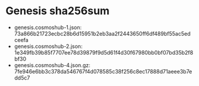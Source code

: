 
# Genesis sha256sum

- genesis.cosmoshub-1.json: 73a866b21723ecbc28b6d15951b2eb3aa2f2443650ff6df489bf55ac5edceefa
- genesis.cosmoshub-2.json: 1e349fb39b85f7707ee78d39879f9d5d61f4d30f67980bb0bf07bd35b2f8bf30
- genesis.cosmoshub-4.json.gz: 7fe946e6bb3c378da546767f4d078585c38f256c8ec17888d71aeee3b7edd5c7
